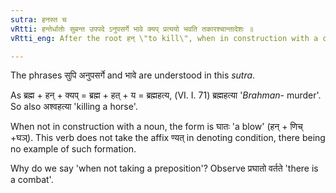 ```yaml
---
sutra: हनस्त च
vRtti: हन्तेर्धातोः सुबन्त उपपदे ऽनुपसर्गे भावे क्यप् प्रत्ययो भवति तकारश्चान्तादेशः ॥
vRtti_eng: After the root हन् \"to kill\", when in construction with a case-inflected word as its _upapada_, and when used without a preposition, comes the affix क्यप् in denoting condition, and the letter त is the substitute of its final.

---
```

The phrases सुपि अनुपसर्गे and भावे are understood in this _sutra_.

As ब्रह्म + हन् + क्यप् = ब्रह्म + हत् + य = ब्रह्महत्य, (VI. I. 71) ब्रह्महत्या '_Brahman_- murder'. So also अश्वहत्या 'killing a horse'.

When not in construction with a noun, the form is घातः 'a blow' (हन् + णिच् +घञ्). This verb does not take the affix ण्यत् in denoting condition, there being no example of such formation.

Why do we say 'when not taking a preposition'? Observe प्रघातो वर्तते 'there is a combat'.